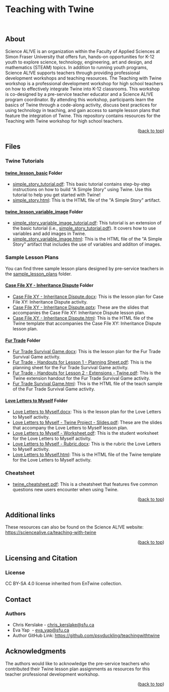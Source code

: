 <a id="readme-top"></a>

# Teaching with Twine
 
## About
Science AL!VE is an organization within the Faculty of Applied Sciences at Simon Fraser University that offers fun, hands-on opportunities for K-12 youth to explore science, technology, engineering, art and design, and mathematics (STEAM) topics. In addition to running youth programs, Science AL!VE supports teachers through providing professional development workshops and teaching resources. The Teaching with Twine workshop is a professional development workshop for high school teachers on how to effectively integrate Twine into K-12 classrooms. This workshop is co-designed by a pre-service teacher educator and a Science AL!VE program coordinator. By attending this workshop, participants learn the basics of Twine through a code-along activity, discuss best practices for using technology in teaching, and gain access to sample lesson plans that feature the integration of Twine. This repository contains resources for the Teaching with Twine workshop for high school teachers.

<p align="right">(<a href="#readme-top">back to top</a>)</p>

## Files

### Twine Tutorials

#### [twine_lesson_basic](https://github.com/psyduckling/teachingwithtwine/tree/main/twine_lesson_basic) Folder
* [simple_story_tutorial.pdf](https://github.com/psyduckling/teachingwithtwine/blob/main/twine_lesson_basic/simple_story_tutorial.pdf): This basic tutorial contains step-by-step instructions on how to build "A Simple Story" using Twine. Use this tutorial to help you get started with Twine!
* [simple_story.html](https://github.com/psyduckling/teachingwithtwine/blob/main/twine_lesson_basic/simple_story.html): This is the HTML file of the "A Simple Story" artifact.

#### [twine_lesson_variable_image](https://github.com/psyduckling/teachingwithtwine/tree/main/twine_lesson_variable_image) Folder
* [simple_story_variable_image_tutorial.pdf](https://github.com/psyduckling/teachingwithtwine/blob/main/twine_lesson_variable_image/simple_story_variable_image_tutorial.pdf): This tutorial is an extension of the basic tutorial (i.e., [simple_story_tutorial.pdf](https://github.com/psyduckling/teachingwithtwine/blob/main/twine_lesson_basic/simple_story_tutorial.pdf)). It covers how to use variables and add images in Twine.
* [simple_story_variable_image.html](https://github.com/psyduckling/teachingwithtwine/blob/main/twine_lesson_variable_image/simple_story_variable_image.html):  This is the HTML file of the "A Simple Story" artifact that includes the use of variables and additon of images.

### Sample Lesson Plans
You can find three sample lesson plans designed by pre-service teachers in the [sample_lesson_plans](https://github.com/psyduckling/teachingwithtwine/tree/main/sample_lesson_plans) folder.

#### [Case File XY - Inheritance Dispute](https://github.com/psyduckling/teachingwithtwine/tree/main/sample_lesson_plans/Case%20File%20XY%20-%20Inheritance%20Dispute) Folder
* [Case File XY - Inheritance Dispute.docx](https://github.com/psyduckling/teachingwithtwine/blob/main/sample_lesson_plans/Case%20File%20XY%20-%20Inheritance%20Dispute/Case%20File%20XY%20-%20Inheritance%20Dispute.docx): This is the lesson plan for Case File XY: Inheritance Dispute activity.
* [Case File XY - Inheritance Dispute.pptx](https://github.com/psyduckling/teachingwithtwine/blob/main/sample_lesson_plans/Case%20File%20XY%20-%20Inheritance%20Dispute/Case%20File%20XY%20-%20Inheritance%20Dispute.pptx): These are the slides that accompanies the Case File XY: Inheritance Dispute lesson plan.
* [Case File XY - Inheritance Dispute.html](https://github.com/psyduckling/teachingwithtwine/blob/main/sample_lesson_plans/Case%20File%20XY%20-%20Inheritance%20Dispute/Case%20File%20XY%20-%20Inheritance%20Dispute.html): This is the HTML file of the Twine template that accompanies the Case File XY: Inheritance Dispute lesson plan. 

#### [Fur Trade](https://github.com/psyduckling/teachingwithtwine/tree/main/sample_lesson_plans/Case%20File%20XY%20-%20Inheritance%20Dispute) Folder
* [Fur Trade Survival Game.docx](https://github.com/psyduckling/teachingwithtwine/blob/main/sample_lesson_plans/Fur%20Trade/Fur%20Trade%20Survival%20Game.docx): This is the lesson plan for the Fur Trade Survival Game activity.
* [Fur Trade - Handouts for Lesson 1 - Planning Sheet.pdf](https://github.com/psyduckling/teachingwithtwine/blob/main/sample_lesson_plans/Fur%20Trade/Fur%20Trade%20-%20Handouts%20for%20Lesson%201%20-%20Planning%20Sheet.pdf): This is the planning sheet for the Fur Trade Survival Game activity.
* [Fur Trade - Handouts for Lesson 2 - Extensions - Twine.pdf](https://github.com/psyduckling/teachingwithtwine/blob/main/sample_lesson_plans/Fur%20Trade/Fur%20Trade%20-%20Handouts%20for%20Lesson%202%20-%20Extensions%20-%20Twine.pdf): This is the Twine extension handout for the Fur Trade Survival Game activity.
* [Fur Trade Survival Game.html](https://github.com/psyduckling/teachingwithtwine/blob/main/sample_lesson_plans/Fur%20Trade/Fur%20Trade%20Survival%20Game.html): This is the HTML file of the teach sample of the Fur Trade Survival Game activity.

#### [Love Letters to Myself](https://github.com/psyduckling/teachingwithtwine/tree/main/sample_lesson_plans/Love%20Letters%20to%20Myself) Folder
* [Love Letters to Myself.docx](https://github.com/psyduckling/teachingwithtwine/blob/main/sample_lesson_plans/Love%20Letters%20to%20Myself/Love%20Letters%20to%20Myself.docx): This is the lesson plan for the Love Letters to Myself activity.
* [Love Letters to Myself - Twine Project - Slides.pdf](https://github.com/psyduckling/teachingwithtwine/blob/main/sample_lesson_plans/Love%20Letters%20to%20Myself/Love%20Letters%20to%20Myself%20-%20Twine%20Project%20-%20Slides.pdf): These are the slides that accompany the Love Letters to Myself lesson plan.
* [Love Letters to Myself - Worksheet.pdf](https://github.com/psyduckling/teachingwithtwine/blob/main/sample_lesson_plans/Love%20Letters%20to%20Myself/Love%20Letters%20to%20Myself%20-%20Worksheet.pdf): This is the student worksheet for the Love Letters to Myself activity.
* [Love Letters to Myself - Rubric.docx](https://github.com/psyduckling/teachingwithtwine/blob/main/sample_lesson_plans/Love%20Letters%20to%20Myself/Love%20Letters%20to%20Myself%20-%20Rubric.docx): This is the rubric the Love Letters to Myself activity.
* [Love Letters to Myself.html](https://github.com/psyduckling/teachingwithtwine/blob/main/sample_lesson_plans/Love%20Letters%20to%20Myself/Love%20Letters%20to%20Myself.html): This is the HTML file of the Twine template for the Love Letters to Myself activity.


### Cheatsheet
* [twine_cheatsheet.pdf](https://github.com/psyduckling/teachingwithtwine/blob/main/twine_cheatsheet.pdf): This is a cheatsheet that features five common questions new users encounter when using Twine.

<p align="right">(<a href="#readme-top">back to top</a>)</p>

## Additional links 
These resources can also be found on the Science AL!VE website: https://sciencealive.ca/teaching-with-twine

<p align="right">(<a href="#readme-top">back to top</a>)</p>

## Licensing and Citation

### License
CC BY-SA 4.0 license inherited from EnTwine collection.

## Contact

### Authors
* Chris Kerslake - chris_kerslake@sfu.ca <!-- include desired contact information -->
* Eva Yap  - eva_yap@sfu.ca 
* Author GitHub Link: https://github.com/psyduckling/teachingwithtwine

## Acknowledgments
The authors would like to acknowledge the pre-service teachers who contributed their Twine lesson plan assignments as resources for this teacher professional development workshop.

<p align="right">(<a href="#readme-top">back to top</a>)</p>

